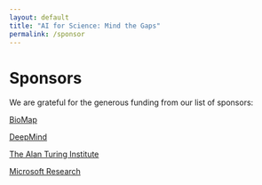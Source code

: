 ```yaml
---
layout: default
title: "AI for Science: Mind the Gaps"
permalink: /sponsor
---
```


# Sponsors

We are grateful for the generous funding from our list of sponsors:

[BioMap](https://www.biomap.com/)

[DeepMind](https://deepmind.com/)

[The Alan Turing Institute](https://www.turing.ac.uk/) 

[Microsoft Research](https://www.microsoft.com/en-us/research/)

